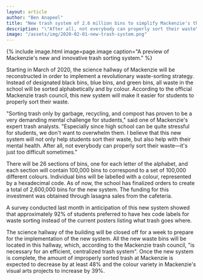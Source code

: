 ```yaml
---
layout: article
author: "Ben Anapeel"
title: "New trash system of 2.6 million bins to simplify Mackenzie's three bin policy"
description: "\"After all, not everybody can properly sort their waste\u2014it's just too difficult sometimes.\""
image: "/assets/img/2020-02-01-new-trash-system.png"
---
```


{% include image.html image=page.image caption="A preview of Mackenzie's new and innovative trash sorting system." %}

Starting in March of 2020, the science hallway of Mackenzie will be reconstructed in order to implement a revolutionary waste-sorting strategy. Instead of designated black bins, blue bins, and green bins, all waste in the school will be sorted alphabetically and by colour. According to the official Mackenzie trash council, this new system will make it easier for students to properly sort their waste.

"Sorting trash only by garbage, recycling, and compost has proven to be a very demanding mental challenge for students," said one of Mackenzie's expert trash analysts. "Especially since high school can be quite stressful for students, we don't want to overwhelm them. I believe that this new system will not only help students sort their waste, but also help with their mental health. After all, not everybody can properly sort their waste—it's just too difficult sometimes."

There will be 26 sections of bins, one for each letter of the alphabet, and each section will contain 100,000 bins to correspond to a set of 100,000 different colours. Individual bins will be labelled with a colour, represented by a hexadecimal code. As of now, the school has finalized orders to create a total of 2,600,000 bins for the new system. The funding for this investment was obtained through lasagna sales from the cafeteria.

A survey conducted last month in anticipation of this new system showed that approximately 92% of students preferred to have hex code labels for waste sorting instead of the current posters listing what trash goes where.

The science hallway of the building will be closed off for a week to prepare for the implementation of the new system. All the new waste bins will be located in this hallway, which, according to the Mackenzie trash council, "is necessary for an efficient, centralized trash system". Once the new system is complete, the amount of improperly sorted trash at Mackenzie is expected to decrease by at least 48% and the colour variety in Mackenzie's visual arts projects to increase by 39%.
